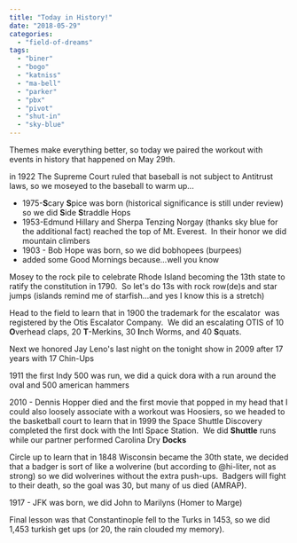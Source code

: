 ```yaml
---
title: "Today in History!"
date: "2018-05-29"
categories: 
  - "field-of-dreams"
tags: 
  - "biner"
  - "bogo"
  - "katniss"
  - "ma-bell"
  - "parker"
  - "pbx"
  - "pivot"
  - "shut-in"
  - "sky-blue"
---
```


Themes make everything better, so today we paired the workout with events in history that happened on May 29th.

in 1922 The Supreme Court ruled that baseball is not subject to Antitrust laws, so we moseyed to the baseball to warm up...

- 1975-**S**cary **S**pice was born (historical significance is still under review) so we did **S**ide **S**traddle Hops
- 1953-Edmund Hillary and Sherpa Tenzing Norgay (thanks sky blue for the additional fact) reached the top of Mt. Everest.  In their honor we did mountain climbers
- 1903 - Bob Hope was born, so we did bobhopees (burpees)
- added some Good Mornings because...well you know

Mosey to the rock pile to celebrate Rhode Island becoming the 13th state to ratify the constitution in 1790.  So let's do 13s with rock row(de)s and star jumps (islands remind me of starfish...and yes I know this is a stretch)

Head to the field to learn that in 1900 the trademark for the escalator  was registered by the Otis Escalator Company.  We did an escalating OTIS of 10 **O**verhead claps, 20 **T**\-Merkins, 30 **I**nch Worms, and 40 **S**quats.

Next we honored Jay Leno's last night on the tonight show in 2009 after 17 years with 17 Chin-Ups

1911 the first Indy 500 was run, we did a quick dora with a run around the oval and 500 american hammers

2010 - Dennis Hopper died and the first movie that popped in my head that I could also loosely associate with a workout was Hoosiers, so we headed to the basketball court to learn that in 1999 the Space Shuttle Discovery completed the first dock with the Intl Space Station.  We did **Shuttle** runs while our partner performed Carolina Dry **Docks**

Circle up to learn that in 1848 Wisconsin became the 30th state, we decided that a badger is sort of like a wolverine (but according to @hi-liter, not as strong) so we did wolverines without the extra push-ups.  Badgers will fight to their death, so the goal was 30, but many of us died (AMRAP).

1917 - JFK was born, we did John to Marilyns (Homer to Marge)

Final lesson was that Constantinople fell to the Turks in 1453, so we did 1,453 turkish get ups (or 20, the rain clouded my memory).
